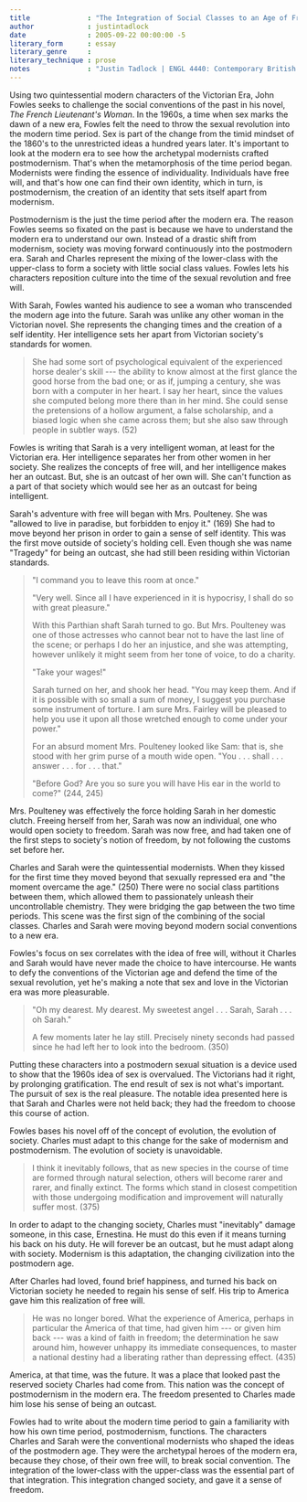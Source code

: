 ```yaml
---
title              : "The Integration of Social Classes to an Age of Freedom"
author             : justintadlock
date               : 2005-09-22 00:00:00 -5
literary_form      : essay
literary_genre     :
literary_technique : prose
notes              : "Justin Tadlock | ENGL 4440: Contemporary British Literature | Essay #1 | Dr. Bolton | September 22, 2005"
---
```


Using two quintessential modern characters of the Victorian Era, John Fowles seeks to challenge the social conventions of the past in his novel, <i>The French Lieutenant's Woman</i>. In the 1960s, a time when sex marks the dawn of a new era, Fowles felt the need to throw the sexual revolution into the modern time period. Sex is part of the change from the timid mindset of the 1860's to the unrestricted ideas a hundred years later. It's important to look at the modern era to see how the archetypal modernists crafted postmodernism. That's when the metamorphosis of the time period began. Modernists were finding the essence of individuality. Individuals have free will, and that's how one can find their own identity, which in turn, is postmodernism, the creation of an identity that sets itself apart from modernism.

Postmodernism is the just the time period after the modern era. The reason Fowles seems so fixated on the past is because we have to understand the modern era to understand our own. Instead of a drastic shift from modernism, society was moving forward continuously into the postmodern era. Sarah and Charles represent the mixing of the lower-class with the upper-class to form a society with little social class values. Fowles lets his characters reposition culture into the time of the sexual revolution and free will.

With Sarah, Fowles wanted his audience to see a woman who transcended the modern age into the future. Sarah was unlike any other woman in the Victorian novel. She represents the changing times and the creation of a self identity. Her intelligence sets her apart from Victorian society's standards for women.

> She had some sort of psychological equivalent of the experienced horse dealer's skill --- the ability to know almost at the first glance the good horse from the bad one; or as if, jumping a century, she was born with a computer in her heart. I say her heart, since the values she computed belong more there than in her mind. She could sense the pretensions of a hollow argument, a false scholarship, and a biased logic when she came across them; but she also saw through people in subtler ways. (52)

Fowles is writing that Sarah is a very intelligent woman, at least for the Victorian era. Her intelligence separates her from other women in her society. She realizes the concepts of free will, and her intelligence makes her an outcast. But, she is an outcast of her own will. She can't function as a part of that society which would see her as an outcast for being intelligent.

Sarah's adventure with free will began with Mrs. Poulteney. She was "allowed to live in paradise, but forbidden to enjoy it." (169) She had to move beyond her prison in order to gain a sense of self identity. This was the first move outside of society's holding cell. Even though she was name "Tragedy" for being an outcast, she had still been residing within Victorian standards.

> "I command you to leave this room at once."
>
> "Very well. Since all I have experienced in it is hypocrisy, I shall do so with great pleasure."
>
> With this Parthian shaft Sarah turned to go. But Mrs. Poulteney was one of those actresses who cannot bear not to have the last line of the scene; or perhaps I do her an injustice, and she was attempting, however unlikely it might seem from her tone of voice, to do a charity.
>
> "Take your wages!"
>
> Sarah turned on her, and shook her head. "You may keep them. And if it is possible with so small a sum of money, I suggest you purchase some instrument of torture. I am sure Mrs. Fairley will be pleased to help you use it upon all those wretched enough to come under your power."
>
> For an absurd moment Mrs. Poulteney looked like Sam: that is, she stood with her grim purse of a mouth wide open.
> "You . . . shall . . . answer . . . for . . . that."
>
> "Before God? Are you so sure you will have His ear in the world to come?" (244, 245)

Mrs. Poulteney was effectively the force holding Sarah in her domestic clutch. Freeing herself from her, Sarah was now an individual, one who would open society to freedom. Sarah was now free, and had taken one of the first steps to society's notion of freedom, by not following the customs set before her.

Charles and Sarah were the quintessential modernists. When they kissed for the first time they moved beyond that sexually repressed era and "the moment overcame the age." (250) There were no social class partitions between them, which allowed them to passionately unleash their uncontrollable chemistry. They were bridging the gap between the two time periods. This scene was the first sign of the combining of the social classes. Charles and Sarah were moving beyond modern social conventions to a new era.

Fowles's focus on sex correlates with the idea of free will, without it Charles and Sarah would have never made the choice to have intercourse. He wants to defy the conventions of the Victorian age and defend the time of the sexual revolution, yet he's making a note that sex and love in the Victorian era was more pleasurable.

> "Oh my dearest. My dearest. My sweetest angel . . . Sarah, Sarah . . . oh Sarah." </p>
>
> A few moments later he lay still. Precisely ninety seconds had passed since he had left her to look into the bedroom. (350)

Putting these characters into a postmodern sexual situation is a device used to show that the 1960s idea of sex is overvalued. The Victorians had it right, by prolonging gratification. The end result of sex is not what's important. The pursuit of sex is the real pleasure. The notable idea presented here is that Sarah and Charles were not held back; they had the freedom to choose this course of action.

Fowles bases his novel off of the concept of evolution, the evolution of society. Charles must adapt to this change for the sake of modernism and postmodernism. The evolution of society is unavoidable.

> I think it inevitably follows, that as new species in the course of time are formed through natural selection, others will become rarer and rarer, and finally extinct. The forms which stand in closest competition with those undergoing modification and improvement will naturally suffer most. (375)

In order to adapt to the changing society, Charles must "inevitably" damage someone, in this case, Ernestina. He must do this even if it means turning his back on his duty. He will forever be an outcast, but he must adapt along with society. Modernism is this adaptation, the changing civilization into the postmodern age.

After Charles had loved, found brief happiness, and turned his back on Victorian society he needed to regain his sense of self. His trip to America gave him this realization of free will.

> He was no longer bored. What the experience of America, perhaps in particular the America of that time, had given him --- or given him back --- was a kind of faith in freedom; the determination he saw around him, however unhappy its immediate consequences, to master a national destiny had a liberating rather than depressing effect. (435)

America, at that time, was the future. It was a place that looked past the reserved society Charles had come from. This nation was the concept of postmodernism in the modern era. The freedom presented to Charles made him lose his sense of being an outcast.

Fowles had to write about the modern time period to gain a familiarity with how his own time period, postmodernism, functions. The characters Charles and Sarah were the conventional modernists who shaped the ideas of the postmodern age. They were the archetypal heroes of the modern era, because they chose, of their own free will, to break social convention. The integration of the lower-class with the upper-class was the essential part of that integration. This integration changed society, and gave it a sense of freedom.
